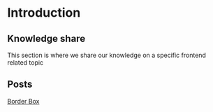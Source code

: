 # Introduction

## Knowledge share

This section is where we share our knowledge on a specific frontend related topic

## Posts
[Border Box](./Styling/border-box__2020_Rokas-Anisas.md)